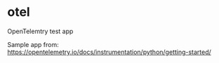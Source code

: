 # otel
OpenTelemtry test app

Sample app from:
https://opentelemetry.io/docs/instrumentation/python/getting-started/
